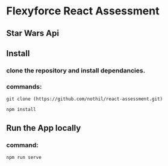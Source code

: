 # Flexyforce React Assessment

## Star Wars Api

## Install

### clone the repository and install dependancies.
### commands: 

```git clone (https://github.com/nothil/react-assessment.git)```
   
   ``npm install``


## Run the App locally

### command:

``npm run serve``





